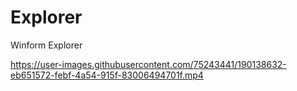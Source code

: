 # Explorer
Winform Explorer


https://user-images.githubusercontent.com/75243441/190138632-eb651572-febf-4a54-915f-83006494701f.mp4

